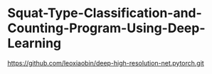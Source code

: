 # Squat-Type-Classification-and-Counting-Program-Using-Deep-Learning

https://github.com/leoxiaobin/deep-high-resolution-net.pytorch.git
